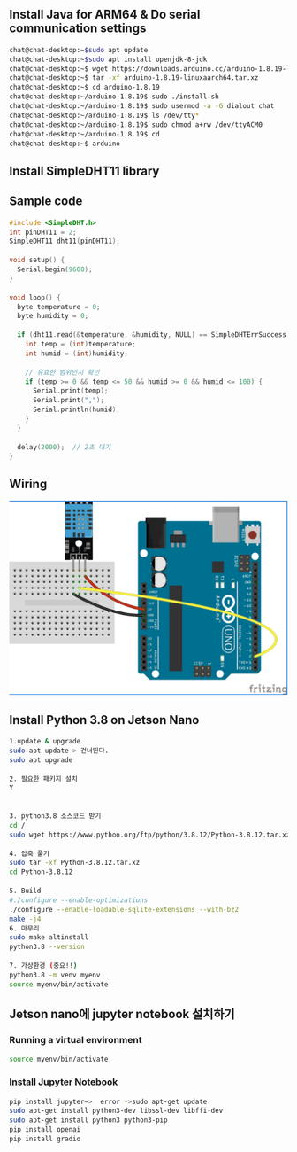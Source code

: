 
## Install Java for ARM64 & Do serial communication settings
```bash
chat@chat-desktop:~$sudo apt update
chat@chat-desktop:~$sudo apt install openjdk-8-jdk
chat@chat-desktop:~$ wget https://downloads.arduino.cc/arduino-1.8.19-linuxaarch64.tar.xz
chat@chat-desktop:~$ tar -xf arduino-1.8.19-linuxaarch64.tar.xz
chat@chat-desktop:~$ cd arduino-1.8.19
chat@chat-desktop:~/arduino-1.8.19$ sudo ./install.sh
chat@chat-desktop:~/arduino-1.8.19$ sudo usermod -a -G dialout chat
chat@chat-desktop:~/arduino-1.8.19$ ls /dev/tty*
chat@chat-desktop:~/arduino-1.8.19$ sudo chmod a+rw /dev/ttyACM0  
chat@chat-desktop:~/arduino-1.8.19$ cd 
chat@chat-desktop:~$ arduino
```

## Install SimpleDHT11 library 

## Sample code 
```c
#include <SimpleDHT.h>
int pinDHT11 = 2;
SimpleDHT11 dht11(pinDHT11);

void setup() {
  Serial.begin(9600);
}

void loop() {
  byte temperature = 0;
  byte humidity = 0;
  
  if (dht11.read(&temperature, &humidity, NULL) == SimpleDHTErrSuccess) {
    int temp = (int)temperature;
    int humid = (int)humidity;
    
    // 유효한 범위인지 확인
    if (temp >= 0 && temp <= 50 && humid >= 0 && humid <= 100) {
      Serial.print(temp);
      Serial.print(",");
      Serial.println(humid);
    }
  }
  
  delay(2000);  // 2초 대기
}

```
## Wiring

![](wiring.png)

## Install Python 3.8 on Jetson Nano
```bash
1.update & upgrade
sudo apt update-> 건너띈다.
sudo apt upgrade

2. 필요한 패키지 설치
Y


3. python3.8 소스코드 받기
cd /
sudo wget https://www.python.org/ftp/python/3.8.12/Python-3.8.12.tar.xz

4. 압축 풀기
sudo tar -xf Python-3.8.12.tar.xz
cd Python-3.8.12

5. Build
#./configure --enable-optimizations
./configure --enable-loadable-sqlite-extensions --with-bz2
make -j4
6. 마무리
sudo make altinstall
python3.8 --version

7. 가상환경 (중요!!)
python3.8 -m venv myenv                                     
source myenv/bin/activate
```

## Jetson nano에 jupyter notebook 설치하기

### Running a virtual environment
```bash
source myenv/bin/activate
```

### Install Jupyter Notebook 
```bash
pip install jupyter—>  error ->sudo apt-get update
sudo apt-get install python3-dev libssl-dev libffi-dev
sudo apt-get install python3 python3-pip
pip install openai
pip install gradio

```

